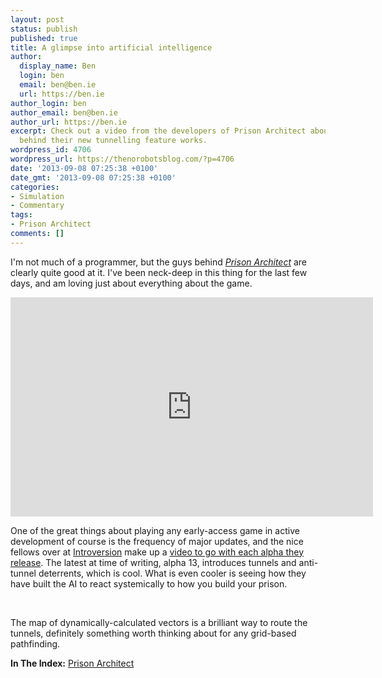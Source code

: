```yaml
---
layout: post
status: publish
published: true
title: A glimpse into artificial intelligence
author:
  display_name: Ben
  login: ben
  email: ben@ben.ie
  url: https://ben.ie
author_login: ben
author_email: ben@ben.ie
author_url: https://ben.ie
excerpt: Check out a video from the developers of Prison Architect about how the AI
  behind their new tunnelling feature works.
wordpress_id: 4706
wordpress_url: https://thenorobotsblog.com/?p=4706
date: '2013-09-08 07:25:38 +0100'
date_gmt: '2013-09-08 07:25:38 +0100'
categories:
- Simulation
- Commentary
tags:
- Prison Architect
comments: []
---
```

<p>I&#39;m not much of a programmer, but the guys behind <em><a href="https://thenorobotsblog.com/game/prison-architect/">Prison Architect</a></em> are clearly quite good at it. I&#39;ve been neck-deep in this thing for the last few days, and am loving just about everything about the game. </p>
<div class="separator" style="text-align: center;"><iframe title="YouTube video player" class="youtube-player" type="text/html" width="580" height="351" src="https://www.youtube.com/embed/s3gwuarc4c4" frameborder="0" allowfullscreen=""></iframe></div>
<p>One of the great things about playing any early-access game in active development of course is the frequency of major updates, and the nice fellows over at <a href="https://introversion.co.uk/">Introversion</a> make up a <a href="https://m.youtube.com/#/user/IVSoftware?&desktop_uri=%2Fuser%2FIVSoftware">video to go with each alpha they release</a>. The latest at time of writing, alpha 13, introduces tunnels and anti-tunnel deterrents, which is cool. What is even cooler is seeing how they have built the AI to react systemically to how you build your prison.</p>
<p>&nbsp;</p>
<p>The map of dynamically-calculated vectors is a brilliant way to route the tunnels, definitely something worth thinking about for any grid-based pathfinding. </p>
<p><strong>In The Index:</strong> <a href="https://thenorobotsblog.com/game/prison-architect/">Prison Architect</a></p>
<p>&nbsp;</p>
<p>&nbsp;</p>
